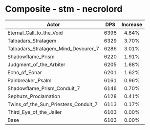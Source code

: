 # Composite - stm - necrolord
| Actor | DPS | Increase |
|---|:---:|:---:|
|Eternal_Call_to_the_Void|6398|4.84%|
|Talbadars_Stratagem|6329|3.70%|
|Talbadars_Stratagem_Mind_Devourer_7|6286|3.01%|
|Shadowflame_Prism|6220|1.91%|
|Judgment_of_the_Arbiter|6205|1.68%|
|Echo_of_Eonar|6201|1.62%|
|Painbreaker_Psalm|6161|0.96%|
|Shadowflame_Prism_Conduit_7|6146|0.70%|
|Sephuzs_Proclamation|6128|0.41%|
|Twins_of_the_Sun_Priestess_Conduit_7|6113|0.17%|
|Third_Eye_of_the_Jailer|6103|0.00%|
|Base|6103|0.00%|
